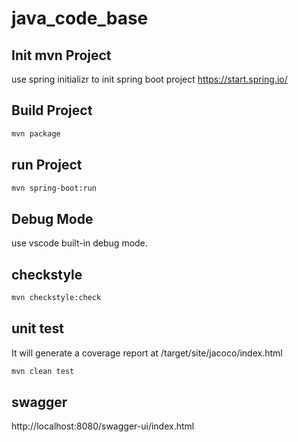 # java_code_base

## Init mvn Project
use spring initializr to init spring boot project
https://start.spring.io/

## Build Project
```bash
mvn package
```

## run Project
```bash
mvn spring-boot:run
```

## Debug Mode
use vscode built-in debug mode.

## checkstyle
```bash
mvn checkstyle:check
```

## unit test
It will generate a coverage report at /target/site/jacoco/index.html
``` bash
mvn clean test
```

## swagger
http://localhost:8080/swagger-ui/index.html